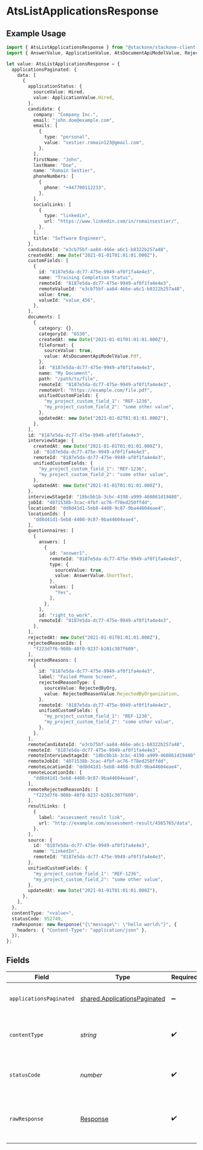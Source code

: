 # AtsListApplicationsResponse

## Example Usage

```typescript
import { AtsListApplicationsResponse } from "@stackone/stackone-client-ts/sdk/models/operations";
import { AnswerValue, ApplicationValue, AtsDocumentApiModelValue, RejectedReasonValue } from "@stackone/stackone-client-ts/sdk/models/shared";

let value: AtsListApplicationsResponse = {
  applicationsPaginated: {
    data: [
      {
        applicationStatus: {
          sourceValue: Hired,
          value: ApplicationValue.Hired,
        },
        candidate: {
          company: "Company Inc.",
          email: "john.doe@example.com",
          emails: [
            {
              type: "personal",
              value: "sestier.romain123@gmail.com",
            },
          ],
          firstName: "John",
          lastName: "Doe",
          name: "Romain Sestier",
          phoneNumbers: [
            {
              phone: "+447700112233",
            },
          ],
          socialLinks: [
            {
              type: "linkedin",
              url: "https://www.linkedin.com/in/romainsestier/",
            },
          ],
          title: "Software Engineer",
        },
        candidateId: "e3cb75bf-aa84-466e-a6c1-b8322b257a48",
        createdAt: new Date("2021-01-01T01:01:01.000Z"),
        customFields: [
          {
            id: "8187e5da-dc77-475e-9949-af0f1fa4e4e3",
            name: "Training Completion Status",
            remoteId: "8187e5da-dc77-475e-9949-af0f1fa4e4e3",
            remoteValueId: "e3cb75bf-aa84-466e-a6c1-b8322b257a48",
            value: true,
            valueId: "value_456",
          },
        ],
        documents: [
          {
            category: {},
            categoryId: "6530",
            createdAt: new Date("2021-01-01T01:01:01.000Z"),
            fileFormat: {
              sourceValue: true,
              value: AtsDocumentApiModelValue.Pdf,
            },
            id: "8187e5da-dc77-475e-9949-af0f1fa4e4e3",
            name: "My Document",
            path: "/path/to/file",
            remoteId: "8187e5da-dc77-475e-9949-af0f1fa4e4e3",
            remoteUrl: "https://example.com/file.pdf",
            unifiedCustomFields: {
              "my_project_custom_field_1": "REF-1236",
              "my_project_custom_field_2": "some other value",
            },
            updatedAt: new Date("2021-01-02T01:01:01.000Z"),
          },
        ],
        id: "8187e5da-dc77-475e-9949-af0f1fa4e4e3",
        interviewStage: {
          createdAt: new Date("2021-01-01T01:01:01.000Z"),
          id: "8187e5da-dc77-475e-9949-af0f1fa4e4e3",
          remoteId: "8187e5da-dc77-475e-9949-af0f1fa4e4e3",
          unifiedCustomFields: {
            "my_project_custom_field_1": "REF-1236",
            "my_project_custom_field_2": "some other value",
          },
          updatedAt: new Date("2021-01-01T01:01:01.000Z"),
        },
        interviewStageId: "18bcbb1b-3cbc-4198-a999-460861d19480",
        jobId: "4071538b-3cac-4fbf-ac76-f78ed250ffdd",
        locationId: "dd8d41d1-5eb8-4408-9c87-9ba44604eae4",
        locationIds: [
          "dd8d41d1-5eb8-4408-9c87-9ba44604eae4",
        ],
        questionnaires: [
          {
            answers: [
              {
                id: "answer1",
                remoteId: "8187e5da-dc77-475e-9949-af0f1fa4e4e3",
                type: {
                  sourceValue: true,
                  value: AnswerValue.ShortText,
                },
                values: [
                  "Yes",
                ],
              },
            ],
            id: "right_to_work",
            remoteId: "8187e5da-dc77-475e-9949-af0f1fa4e4e3",
          },
        ],
        rejectedAt: new Date("2021-01-01T01:01:01.000Z"),
        rejectedReasonIds: [
          "f223d7f6-908b-48f0-9237-b201c307f609",
        ],
        rejectedReasons: [
          {
            id: "8187e5da-dc77-475e-9949-af0f1fa4e4e3",
            label: "Failed Phone Screen",
            rejectedReasonType: {
              sourceValue: RejectedByOrg,
              value: RejectedReasonValue.RejectedByOrganization,
            },
            remoteId: "8187e5da-dc77-475e-9949-af0f1fa4e4e3",
            unifiedCustomFields: {
              "my_project_custom_field_1": "REF-1236",
              "my_project_custom_field_2": "some other value",
            },
          },
        ],
        remoteCandidateId: "e3cb75bf-aa84-466e-a6c1-b8322b257a48",
        remoteId: "8187e5da-dc77-475e-9949-af0f1fa4e4e3",
        remoteInterviewStageId: "18bcbb1b-3cbc-4198-a999-460861d19480",
        remoteJobId: "4071538b-3cac-4fbf-ac76-f78ed250ffdd",
        remoteLocationId: "dd8d41d1-5eb8-4408-9c87-9ba44604eae4",
        remoteLocationIds: [
          "dd8d41d1-5eb8-4408-9c87-9ba44604eae4",
        ],
        remoteRejectedReasonIds: [
          "f223d7f6-908b-48f0-9237-b201c307f609",
        ],
        resultLinks: [
          {
            label: "assessment result link",
            url: "http://example.com/assessment-result/4565765/data",
          },
        ],
        source: {
          id: "8187e5da-dc77-475e-9949-af0f1fa4e4e3",
          name: "LinkedIn",
          remoteId: "8187e5da-dc77-475e-9949-af0f1fa4e4e3",
        },
        unifiedCustomFields: {
          "my_project_custom_field_1": "REF-1236",
          "my_project_custom_field_2": "some other value",
        },
        updatedAt: new Date("2021-01-01T01:01:01.000Z"),
      },
    ],
  },
  contentType: "<value>",
  statusCode: 952749,
  rawResponse: new Response("{\"message\": \"hello world\"}", {
    headers: { "Content-Type": "application/json" },
  }),
};
```

## Fields

| Field                                                                               | Type                                                                                | Required                                                                            | Description                                                                         |
| ----------------------------------------------------------------------------------- | ----------------------------------------------------------------------------------- | ----------------------------------------------------------------------------------- | ----------------------------------------------------------------------------------- |
| `applicationsPaginated`                                                             | [shared.ApplicationsPaginated](../../../sdk/models/shared/applicationspaginated.md) | :heavy_minus_sign:                                                                  | The list of applications was retrieved.                                             |
| `contentType`                                                                       | *string*                                                                            | :heavy_check_mark:                                                                  | HTTP response content type for this operation                                       |
| `statusCode`                                                                        | *number*                                                                            | :heavy_check_mark:                                                                  | HTTP response status code for this operation                                        |
| `rawResponse`                                                                       | [Response](https://developer.mozilla.org/en-US/docs/Web/API/Response)               | :heavy_check_mark:                                                                  | Raw HTTP response; suitable for custom response parsing                             |